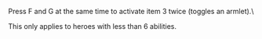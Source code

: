 Press F and G at the same time to activate item 3 twice (toggles an armlet).\

This only applies to heroes with less than 6 abilities.

